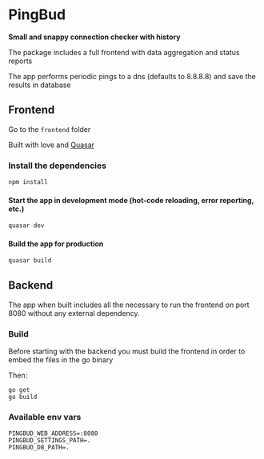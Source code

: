 # PingBud

__Small and snappy connection checker with history__

The package includes a full frontend with data aggregation and status reports

The app performs periodic pings to a dns (defaults to 8.8.8.8) and save the results in database

## Frontend

Go to the `frontend` folder

Built with love and [Quasar](https://quasar.dev/)
### Install the dependencies

```bash
npm install
```


#### Start the app in development mode (hot-code reloading, error reporting, etc.)

```bash
quasar dev
```


#### Build the app for production

```bash
quasar build
```

## Backend

The app when built includes all the necessary to run the frontend on port 8080 without any external dependency.

### Build
Before starting with the backend you must build the frontend in order to embed the files in the go binary

Then:
```
go get
go build
```

### Available env vars
```
PINGBUD_WEB_ADDRESS=:8080
PINGBUD_SETTINGS_PATH=.
PINGBUD_DB_PATH=.
```
